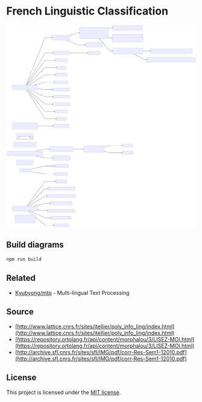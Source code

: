 # French Linguistic Classification

![French Linguistic Classification Diagramm](bin/diagram.svg)

## Build diagrams

```bash
npm run build
```

## Related

- [Kyubyong/mtp](https://github.com/Kyubyong/mtp) - Multi-lingual Text Processing

## Source

- [http://www.lattice.cnrs.fr/sites/itellier/poly_info_ling/index.html](http://www.lattice.cnrs.fr/sites/itellier/poly_info_ling/index.html)
- [https://repository.ortolang.fr/api/content/morphalou/3/LISEZ-MOI.html](https://repository.ortolang.fr/api/content/morphalou/3/LISEZ-MOI.html)
- [http://archive.sfl.cnrs.fr/sites/sfl/IMG/pdf/corr-Res-Sem1-12010.pdf](http://archive.sfl.cnrs.fr/sites/sfl/IMG/pdf/corr-Res-Sem1-12010.pdf)

## License

This project is licensed under the [MIT license](LICENSE).
